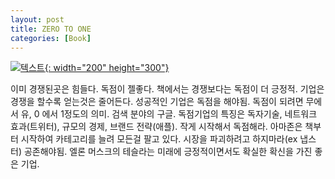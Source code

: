 ```yaml
---
layout: post
title: ZERO TO ONE
categories: [Book]
---
```


[![텍스트](http://image.yes24.com/momo/TopCate413/MidCate007/41267180.jpg){: width="200" height="300"}](http://www.yes24.com/Product/Goods/14795766?scode=032&OzSrank=1)

이미 경쟁된곳은 힘들다. 독점이 젤좋다. 책에서는 경쟁보다는 독점이 더 긍정적.
기업은 경쟁을 할수록 얻는것은 줄어든다. 성공적인 기업은 독점을 해야됨.
독점이 되려면 무에서 유, 0 에서 1정도의 의미. 검색 분야의 구글.
독점기업의 특징은 독자기술, 네트워크 효과(트위터), 규모의 경제, 브랜드 전략(애플).
작게 시작해서 독점해라. 아마존은 책부터 시작하여 카테고리를 늘려 모든걸 팔고 있다.
시장을 파괴하려고 하지마라(ex 냅스터) 공존해야됨.
엘론 머스크의 테슬라는 미래에 긍정적이면서도 확실한 확신을 가진 좋은 기업.
